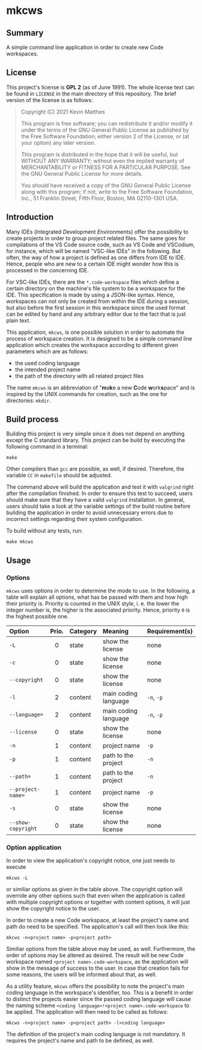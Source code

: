 <!--
    README.md : important information regarding this project.

    See `LICENSE' for full license.
-->

<!--
    Copyright (C) 2021 Kevin Matthes

    This program is free software; you can redistribute it and/or modify
    it under the terms of the GNU General Public License as published by
    the Free Software Foundation; either version 2 of the License, or
    (at your option) any later version.

    This program is distributed in the hope that it will be useful,
    but WITHOUT ANY WARRANTY; without even the implied warranty of
    MERCHANTABILITY or FITNESS FOR A PARTICULAR PURPOSE.  See the
    GNU General Public License for more details.

    You should have received a copy of the GNU General Public License along
    with this program; if not, write to the Free Software Foundation, Inc.,
    51 Franklin Street, Fifth Floor, Boston, MA 02110-1301 USA.
-->

<!----------------------------------------------------------------------------->

# mkcws

## Summary

A simple command line application in order to create new Code workspaces.



## License

This project's license is **GPL 2** (as of June 1991).  The whole license text
can be found in `LICENSE` in the main directory of this repository.  The brief
version of the license is as follows:

> Copyright (C) 2021 Kevin Matthes
>
> This program is free software; you can redistribute it and/or modify
> it under the terms of the GNU General Public License as published by
> the Free Software Foundation; either version 2 of the License, or
> (at your option) any later version.
>
> This program is distributed in the hope that it will be useful,
> but WITHOUT ANY WARRANTY; without even the implied warranty of
> MERCHANTABILITY or FITNESS FOR A PARTICULAR PURPOSE.  See the
> GNU General Public License for more details.
>
> You should have received a copy of the GNU General Public License along
> with this program; if not, write to the Free Software Foundation, Inc.,
> 51 Franklin Street, Fifth Floor, Boston, MA 02110-1301 USA.



## Introduction

Many IDEs (*I*ntegrated *D*evelopment *E*nvironments) offer the possibility to
create projects in order to group project related files.  The same goes for
compilations of the VS Code source code, such as VS Code and VSCodium, for
instance, which will be named "VSC-like IDEs" in the following.  But often,
the way of how a project is defined as one differs from IDE to IDE.  Hence,
people who are new to a certain IDE might wonder how this is processed in the
concerning IDE.

For VSC-like IDEs, there are the `*.code-workspace` files which define a
certain directory on the machine's file system to be a workspace for the IDE.
This specification is made by using a JSON-like syntax.  Hence, workspaces can
not only be created from within the IDE during a session, but also before the
first session in this workspace since the used format can be edited by hand and
any arbitrary editor due to the fact that is just plain text.

This application, `mkcws`, is one possible solution in order to automate the
process of workspace creation.  It is designed to be a simple command line
application which creates the workspace according to different given parameters
which are as follows:

* the used coding language
* the intended project name
* the path of the directory with all related project files

The name `mkcws` is an abbreviation of "**m**a**k**e a new **C**ode
**w**ork**s**pace" and is inspired by the UNIX commands for creation, such as
the one for directories: `mkdir`.



## Build process

Building this project is very simple since it does not depend on anything
except the C standard library.  This project can be build by executing the
following command in a terminal:

```
make
```

Other compilers than `gcc` are possible, as well, if desired.  Therefore, the
variable `CC` in `makefile` should be adjusted.

The command above will build the application and test it with `valgrind` right
after the compilation finished.  In order to ensure this test to succeed, users
should make sure that they have a valid `valgrind` installation.  In general,
users should take a look at the variable settings of the build routine before
building the application in order to avoid unnecessary errors due to incorrect
settings regarding their system configuration.

To build without any tests, run:

```
make mkcws
```



## Usage

### Options

`mkcws` uses options in order to determine the mode to use.  In the following,
a table will explain all options, what has be passed with them and how high
their priority is.  Priority is counted in the UNIX style, i. e. the lower the
integer number is, the higher is the associated priority.  Hence, priority `0`
is the highest possible one.

Option              | Prio. | Category  | Meaning               | Requirement(s)
:-------------------|:-----:|:----------|:----------------------|:--------------
`-L`                | 0     | state     | show the license      | none
`-c`                | 0     | state     | show the license      | none
`--copyright`       | 0     | state     | show the license      | none
`-l`                | 2     | content   | main coding language  | `-n`, `-p`
`--language=`       | 2     | content   | main coding language  | `-n`, `-p`
`--license`         | 0     | state     | show the license      | none
`-n`                | 1     | content   | project name          | `-p`
`-p`                | 1     | content   | path to the project   | `-n`
`--path=`           | 1     | content   | path to the project   | `-n`
`--project-name=`   | 1     | content   | project name          | `-p`
`-s`                | 0     | state     | show the license      | none
`--show-copyright`  | 0     | state     | show the license      | none



### Option application

In order to view the application's copyright notice, one just needs to execute

```
mkcws -L
```

or similiar options as given in the table above.  The copyright option will
override any other options such that even when the application is called with
multiple copyright options or together with content options, it will just show
the copyright notice to the user.

In order to create a new Code workspace, at least the project's name and path
do need to be specified.  The application's call will then look like this:

```
mkcws -n<project name> -p<project path>
```

Similiar options from the table above may be used, as well.  Furthermore, the
order of options may be altered as desired.  The result will be new Code
workspace named `<project name>.code-workspace`, as the application will show
in the message of success to the user.  In case that creation fails for some
reasons, the users will be informed about that, as well.

As a utility feature, `mkcws` offers the possibility to note the project's main
coding language in the workspace's identifier, too.  This is a benefit in order
to distinct the projects easier since the passed coding language will cause the
naming scheme `<coding language>!<project name>.code-workspace` to be applied.
The application will then need to be called as follows:

```
mkcws -n<project name> -p<project path> -l<coding language>
```

The definition of the project's main coding language is not mandatory.  It
requires the project's name and path to be defined, as well.
